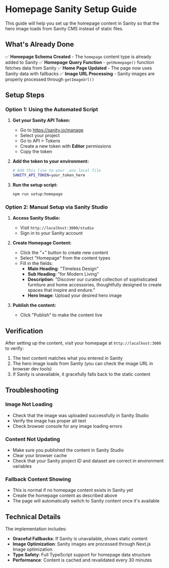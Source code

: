 # Homepage Sanity Setup Guide

This guide will help you set up the homepage content in Sanity so that the hero image loads from Sanity CMS instead of static files.

## What's Already Done

✅ **Homepage Schema Created** - The `homepage` content type is already added to Sanity
✅ **Homepage Query Function** - `getHomepage()` function fetches data from Sanity
✅ **Home Page Updated** - The page now uses Sanity data with fallbacks
✅ **Image URL Processing** - Sanity images are properly processed through `getImageUrl()`

## Setup Steps

### Option 1: Using the Automated Script

1. **Get your Sanity API Token:**
   - Go to https://sanity.io/manage
   - Select your project
   - Go to API > Tokens
   - Create a new token with **Editor** permissions
   - Copy the token

2. **Add the token to your environment:**
   ```bash
   # Add this line to your .env.local file
   SANITY_API_TOKEN=your_token_here
   ```

3. **Run the setup script:**
   ```bash
   npm run setup:homepage
   ```

### Option 2: Manual Setup via Sanity Studio

1. **Access Sanity Studio:**
   - Visit `http://localhost:3000/studio`
   - Sign in to your Sanity account

2. **Create Homepage Content:**
   - Click the "+" button to create new content
   - Select "Homepage" from the content types
   - Fill in the fields:
     - **Main Heading**: "Timeless Design"
     - **Sub Heading**: "for Modern Living"
     - **Description**: "Discover our curated collection of sophisticated furniture and home accessories, thoughtfully designed to create spaces that inspire and endure."
     - **Hero Image**: Upload your desired hero image

3. **Publish the content:**
   - Click "Publish" to make the content live

## Verification

After setting up the content, visit your homepage at `http://localhost:3000` to verify:

1. The text content matches what you entered in Sanity
2. The hero image loads from Sanity (you can check the image URL in browser dev tools)
3. If Sanity is unavailable, it gracefully falls back to the static content

## Troubleshooting

### Image Not Loading
- Check that the image was uploaded successfully in Sanity Studio
- Verify the image has proper alt text
- Check browser console for any image loading errors

### Content Not Updating
- Make sure you published the content in Sanity Studio
- Clear your browser cache
- Check that your Sanity project ID and dataset are correct in environment variables

### Fallback Content Showing
- This is normal if no homepage content exists in Sanity yet
- Create the homepage content as described above
- The page will automatically switch to Sanity content once it's available

## Technical Details

The implementation includes:
- **Graceful Fallbacks**: If Sanity is unavailable, shows static content
- **Image Optimization**: Sanity images are processed through Next.js Image optimization
- **Type Safety**: Full TypeScript support for homepage data structure
- **Performance**: Content is cached and revalidated every 30 minutes
